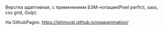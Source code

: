 Верстка адаптивная, с применением БЭМ-нотации(Pixel perfrct, sass, css grid, Gulp):

На GithubPages: https://ishmurat.github.io/gsapanimation/
